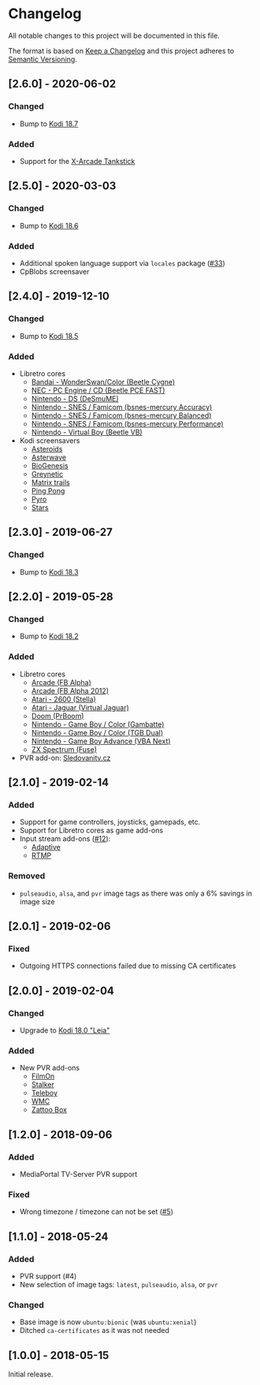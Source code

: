 # Changelog
All notable changes to this project will be documented in this file.

The format is based on [Keep a Changelog](http://keepachangelog.com/en/1.0.0/)
and this project adheres to [Semantic Versioning](http://semver.org/spec/v2.0.0.html).

## [2.6.0] - 2020-06-02

### Changed

* Bump to [Kodi 18.7](https://kodi.tv/article/kodi-leia-187-release)

### Added

* Support for the [X-Arcade Tankstick](https://kodi.wiki/view/HOW-TO:X-Arcade_Tankstick_in_Kodi)

## [2.5.0] - 2020-03-03

### Changed

* Bump to [Kodi 18.6](https://kodi.tv/article/kodi-leia-186-release)

### Added

* Additional spoken language support via `locales` package ([#33](https://github.com/ehough/docker-kodi/issues/30))
* CpBlobs screensaver

## [2.4.0] - 2019-12-10

### Changed

* Bump to [Kodi 18.5](https://kodi.tv/article/kodi-leia-185-release)

### Added

* Libretro cores
  * [Bandai - WonderSwan/Color (Beetle Cygne)](http://docs.libretro.com/library/beetle_cygne/)
  * [NEC - PC Engine / CD (Beetle PCE FAST)](http://docs.libretro.com/library/beetle_pce_fast/)
  * [Nintendo - DS (DeSmuME)](http://docs.libretro.com/library/desmume/)
  * [Nintendo - SNES / Famicom (bsnes-mercury Accuracy)](http://docs.libretro.com/library/bsnes_mercury_accuracy/)
  * [Nintendo - SNES / Famicom (bsnes-mercury Balanced)](http://docs.libretro.com/library/bsnes_mercury_balanced/)
  * [Nintendo - SNES / Famicom (bsnes-mercury Performance)](http://docs.libretro.com/library/bsnes_mercury_performance/)
  * [Nintendo - Virtual Boy (Beetle VB)](http://docs.libretro.com/library/beetle_vb/)
* Kodi screensavers
  * [Asteroids](https://kodi.tv/addon/screensaver/asteroids)
  * [Asterwave](https://kodi.tv/addon/screensaver/asterwave)
  * [BioGenesis](https://kodi.tv/addon/screensaver/biogenesis)
  * [Greynetic](https://kodi.tv/addon/screensaver/greynetic)
  * [Matrix trails](https://kodi.tv/addon/screensaver/matrix-trails)
  * [Ping Pong](https://kodi.wiki/view/Add-on:Ping_Pong)
  * [Pyro](https://kodi.tv/addon/screensaver/pyro)
  * [Stars](https://kodi.tv/addon/screensaver/stars)

## [2.3.0] - 2019-06-27

### Changed

* Bump to [Kodi 18.3](https://kodi.tv/article/kodi-leia-183-release)

## [2.2.0] - 2019-05-28

### Changed

* Bump to [Kodi 18.2](https://kodi.tv/article/kodi-leia-182-release)

### Added

* Libretro cores
  * [Arcade (FB Alpha)](https://docs.libretro.com/library/fb_alpha/)
  * [Arcade (FB Alpha 2012)](https://docs.libretro.com/library/fb_alpha_2012/)
  * [Atari - 2600 (Stella)](http://docs.libretro.com/library/stella/)
  * [Atari - Jaguar (Virtual Jaguar)](http://docs.libretro.com/library/virtual_jaguar/)
  * [Doom (PrBoom)](http://docs.libretro.com/library/prboom/)
  * [Nintendo - Game Boy / Color (Gambatte)](http://docs.libretro.com/library/gambatte/)
  * [Nintendo - Game Boy / Color (TGB Dual)](http://docs.libretro.com/library/tgb_dual/)
  * [Nintendo - Game Boy Advance (VBA Next)](http://docs.libretro.com/library/vba_next/)
  * [ZX Spectrum (Fuse)](http://docs.libretro.com/library/fuse/)
* PVR add-on: [Sledovanitv.cz](https://kodi.wiki/view/Add-on:Sledovanitv.cz_PVR_Client)

## [2.1.0] - 2019-02-14

### Added

* Support for game controllers, joysticks, gamepads, etc.
* Support for Libretro cores as game add-ons
* Input stream add-ons ([#12](https://github.com/ehough/docker-kodi/pull/12)):
  * [Adaptive](https://github.com/peak3d/inputstream.adaptive)
  * [RTMP](https://github.com/xbmc/inputstream.rtmp)

### Removed

* `pulseaudio`, `alsa`, and `pvr` image tags as there was only a 6% savings in image size

## [2.0.1] - 2019-02-06

### Fixed

* Outgoing HTTPS connections failed due to missing CA certificates

## [2.0.0] - 2019-02-04

### Changed

* Upgrade to [Kodi 18.0 "Leia"](https://kodi.tv/article/kodi-180)

### Added

* New PVR add-ons
  * [FilmOn](https://kodi.wiki/view/PVR/Backend/FilmOn)
  * [Stalker](https://kodi.wiki/view/Add-on:Stalker_Client)
  * [Teleboy](https://kodi.wiki/view/Add-on:Teleboy_PVR_Client)
  * [WMC](https://kodi.wiki/view/Add-on:PVR_WMC_Client)
  * [Zattoo Box](https://kodi.wiki/view/Add-on:Zattoo_Box)
  

## [1.2.0] - 2018-09-06

### Added

* MediaPortal TV-Server PVR support

### Fixed

* Wrong timezone / timezone can not be set ([#5](https://github.com/ehough/docker-kodi/issues/5))

## [1.1.0] - 2018-05-24

### Added

* PVR support (#4)
* New selection of image tags: `latest`, `pulseaudio`, `alsa`, or `pvr`

### Changed

* Base image is now `ubuntu:bionic` (was `ubuntu:xenial`)
* Ditched `ca-certificates` as it was not needed

## [1.0.0] - 2018-05-15
Initial release.
